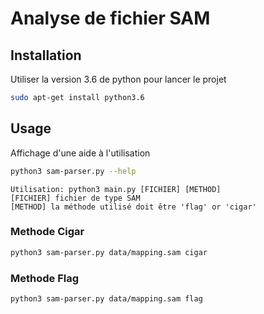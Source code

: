 # Analyse de fichier SAM


## Installation

Utiliser la version 3.6 de python pour lancer le projet

```bash
sudo apt-get install python3.6
```

## Usage

Affichage d'une aide à l'utilisation

```bash
python3 sam-parser.py --help
```
```output
Utilisation: python3 main.py [FICHIER] [METHOD]
[FICHIER] fichier de type SAM
[METHOD] la méthode utilisé doit être 'flag' or 'cigar'
```

### Methode Cigar
```bash
python3 sam-parser.py data/mapping.sam cigar
```

### Methode Flag
```bash
python3 sam-parser.py data/mapping.sam flag
```